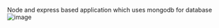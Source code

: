 Node and express based application which uses mongodb for database
![image](https://user-images.githubusercontent.com/103481329/195347011-0e5d67a1-07c1-488f-b29e-f30fc4a9e280.png)
